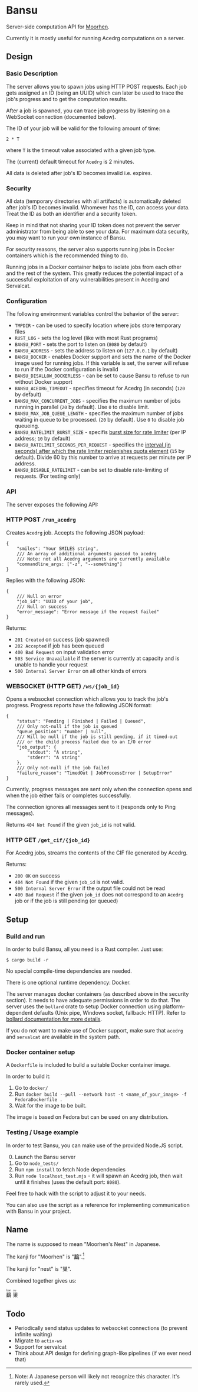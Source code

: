 # Bansu

Server-side computation API for [Moorhen](https://github.com/moorhen-coot/Moorhen).

Currently it is mostly useful for running Acedrg computations on a server.

## Design

### Basic Description

The server allows you to spawn jobs using HTTP POST requests.
Each job gets assigned an ID (being an UUID) which can later be used
to trace the job's progress and to get the computation results.

After a job is spawned, you can trace job progress by listening on a WebSocket connection (documented below).

The ID of your job will be valid for the following amount of time:

```
2 * T
```

where `T` is the timeout value associated with a given job type.

The (current) default timeout for `Acedrg` is 2 minutes.

All data is deleted after job's ID becomes invalid i.e. expires.

### Security

All data (temporary directories with all artifacts) is automatically deleted after job's ID becomes invalid.
Whomever has the ID, can access your data. Treat the ID as both an identifier and a security token.

Keep in mind that not sharing your ID token does not prevent the server administrator from being able to see your data.
For maximum data security, you may want to run your own instance of Bansu.

For security reasons, the server also supports running jobs
in Docker containers which is the recommended thing to do.

Running jobs in a Docker container helps to isolate jobs from each other and the rest of the system.
This greatly reduces the potential impact of a successful exploitation of any vulnerabilities present in Acedrg and Servalcat.

### Configuration

The following environment variables control the behavior of the server:

* `TMPDIR` - can be used to specify location where jobs store temporary files
* `RUST_LOG` - sets the log level (like with most Rust programs)
* `BANSU_PORT` - sets the port to listen on (`8080` by default)
* `BANSU_ADDRESS` - sets the address to listen on (`127.0.0.1` by default)
* `BANSU_DOCKER` - enables Docker support and sets the name of the Docker image used for running jobs. If this variable is set, the server will refuse to run if the Docker configuration is invalid
* `BANSU_DISALLOW_DOCKERLESS` - can be set to cause Bansu to refuse to run without Docker support
* `BANSU_ACEDRG_TIMEOUT` - specifies timeout for Acedrg (in seconds) (`120` by default)
* `BANSU_MAX_CONCURRENT_JOBS` - specifies the maximum number of jobs running in parallel (`20` by default). Use `0` to disable limit.
* `BANSU_MAX_JOB_QUEUE_LENGTH` - specifies the maximum number of jobs waiting in queue to be processed. (`20` by default). Use `0` to disable job queueing.
* `BANSU_RATELIMIT_BURST_SIZE` - specifis [burst size for rate limiter](https://docs.rs/actix-governor/0.6.0/actix_governor/struct.GovernorConfigBuilder.html#method.burst_size) (per IP address; `10` by default)
* `BANSU_RATELIMIT_SECONDS_PER_REQUEST` - specifies the [interval (in seconds) after which the rate limiter replenishes quota element](https://docs.rs/actix-governor/0.6.0/actix_governor/struct.GovernorConfigBuilder.html#method.seconds_per_request) (`15` by default). Divide 60 by this number to arrive at requests per minute per IP address.
* `BANSU_DISABLE_RATELIMIT` - can be set to disable rate-limiting of requests. (For testing only)

### API

The server exposes the following API:

### HTTP POST `/run_acedrg`

Creates `Acedrg` job.
Accepts the following JSON payload:

```json5
{
    "smiles": "Your SMILES string",
    /// An array of additional arguments passed to acedrg
    /// Note: not all Acedrg arguments are currently available
    "commandline_args: ["-z", "--something"]
}
```

Replies with the following JSON:

```json5
{
    /// Null on error
    "job_id": "UUID of your job",
    /// Null on success
    "error_message": "Error message if the request failed"
}
```

Returns:
* `201 Created` on success (job spawned)
* `202 Accepted` if job has been queued
* `400 Bad Request` on input validation error
* `503 Service Unavailable` if the server is currently at capacity and is unable to handle your request
* `500 Internal Server Error` on all other kinds of errors

### WEBSOCKET (HTTP GET) `/ws/{job_id}`

Opens a websocket connection which allows you to track the job's progress.
Progress reports have the following JSON format:

```json5
{
    "status": "Pending | Finished | Failed | Queued",
    /// Only not-null if the job is queued
    "queue_position": "number | null",
    /// Will be null if the job is still pending, if it timed-out
    /// or the child process failed due to an I/O error
    "job_output": {
        "stdout": "A string",
        "stderr": "A string"
    },
    /// Only not-null if the job failed
    "failure_reason": "TimedOut | JobProcessError | SetupError"
}

```

Currently, progress messages are sent only when the connection opens and when the job either fails or completes successfully.

The connection ignores all messages sent to it (responds only to Ping messages).

Returns `404 Not Found` if the given `job_id` is not valid.


### HTTP GET `/get_cif/{job_id}`

For Acedrg jobs, streams the contents of the CIF file generated by Acedrg.

Returns:
* `200 OK` on success
* `404 Not Found` if the given `job_id` is not valid.
* `500 Internal Server Error` if the output file could not be read
* `400 Bad Request` if the given `job_id` does not correspond to an `Acedrg` job or if the job is still pending (or queued)

## Setup

### Build and run

In order to build Bansu, all you need is a Rust compiler.
Just use:

`$ cargo build -r`

No special compile-time dependencies are needed.

There is one optional runtime dependency: Docker.

The server manages docker containers (as described above in the security section).
It needs to have adequate permissions in order to do that.
The server uses the `bollard` crate to setup Docker connection using platform-dependent defaults (Unix pipe, Windows socket, fallback: HTTP).
Refer to [bollard documentation for more details](https://docs.rs/bollard/0.17.1/bollard/struct.Docker.html#method.connect_with_defaults).

If you do not want to make use of Docker support, make sure that `acedrg` and `servalcat` are available in the system path.

### Docker container setup

A `Dockerfile` is included to build a suitable Docker container image.

In order to build it:

1. Go to `docker/`
2. Run `docker build --pull --network host -t <name_of_your_image> -f FedoraDockerfile .`
3. Wait for the image to be built.

The image is based on Fedora but can be used on any distribution.

### Testing / Usage example

In order to test Bansu, you can make use of the provided Node.JS script.

0. Launch the Bansu server
1. Go to `node_tests/`
2. Run `npm install` to fetch Node dependencies
3. Run `node localhost_test.mjs` - it will spawn an Acedrg job, then wait until it finishes (uses the default port: `8080`).


Feel free to hack with the script to adjust it to your needs.

You can also use the script as a reference for implementing communication with Bansu in your project.

## Name

The name is supposed to mean "Moorhen's Nest" in Japanese.

The kanji for "Moorhen" is "[鷭](https://jisho.org/word/%E9%B7%AD-1)".[^1]

The kanji for "nest" is "巣".

Combined together gives us:

<ruby>
<rb>鷭</rb>
<rt>ban</rt>
<rb>巣</rb>
<rt>su</rt>
</ruby>


[^1]: Note: A Japanese person will likely not recognize this character. It's rarely used.

## Todo

* Periodically send status updates to websocket connections (to prevent infinite waiting)
* Migrate to `actix-ws`
* Support for servalcat
* Think about API design for defining graph-like pipelines (if we ever need that)
